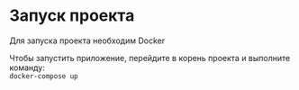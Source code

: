 # Запуск проекта
Для запуска проекта необходим Docker  

Чтобы запустить приложение, перейдите в корень проекта и выполните команду:  
``docker-compose up``
